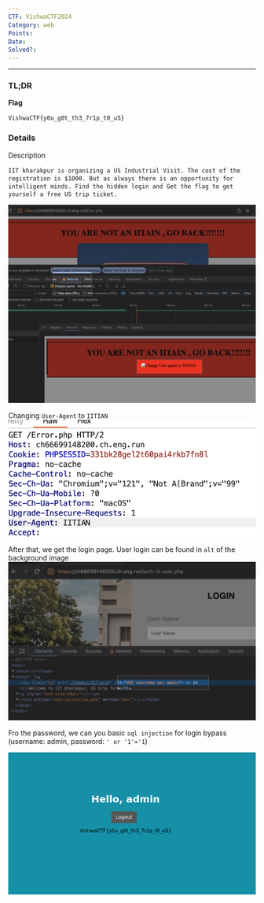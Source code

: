 ```yaml
---
CTF: VishwaCTF2024
Category: web
Points: 
Date: 
Solved?:
---
```

----
### TL;DR

**Flag**

```
VishwaCTF{y0u_g0t_th3_7r1p_t0_u5}
```


### Details

Description
```
IIT kharakpur is organizing a US Industrial Visit. The cost of the registration is $1000. But as always there is an opportunity for intelligent minds. Find the hidden login and Get the flag to get yourself a free US trip ticket.
```


![](assets/img-1.png)

Changing `User-Agent` to `IITIAN`
![](assets/img-2.png) 

After that, we get the login page. User login can be found in `alt` of the background image
![](assets/img-3.png)

Fro the password, we can you basic `sql injection` for login bypass (username: admin, password: `' or '1'='1`)

![](assets/flag.png)
